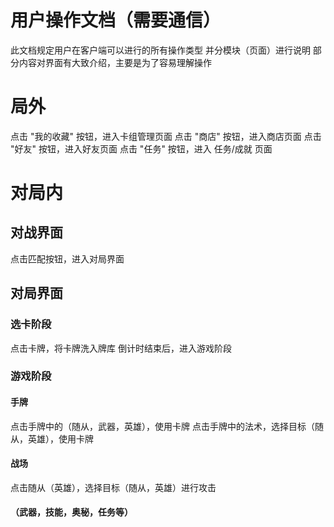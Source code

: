 # 用户操作文档（需要通信）
此文档规定用户在客户端可以进行的所有操作类型
并分模块（页面）进行说明
部分内容对界面有大致介绍，主要是为了容易理解操作

# 局外
点击 "我的收藏" 按钮，进入卡组管理页面
点击 "商店" 按钮，进入商店页面
点击 "好友" 按钮，进入好友页面
点击 "任务" 按钮，进入 任务/成就 页面

# 对局内
## 对战界面
点击匹配按钮，进入对局界面

## 对局界面
### 选卡阶段
点击卡牌，将卡牌洗入牌库
倒计时结束后，进入游戏阶段

### 游戏阶段
#### 手牌
点击手牌中的（随从，武器，英雄），使用卡牌
点击手牌中的法术，选择目标（随从，英雄），使用卡牌

#### 战场
点击随从（英雄），选择目标（随从，英雄）进行攻击

#### （武器，技能，奥秘，任务等）

